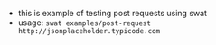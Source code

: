 - this is example of testing post requests using swat
- usage: `swat examples/post-request http://jsonplaceholder.typicode.com`

